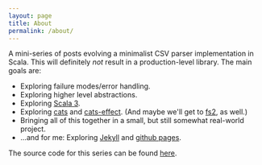 ```yaml
---
layout: page
title: About
permalink: /about/
---
```


A mini-series of posts evolving a minimalist CSV parser implementation in Scala. This will definitely _not_ result in a production-level library. The main goals are:

- Exploring failure modes/error handling.
- Exploring higher level abstractions.
- Exploring [Scala 3](https://docs.scala-lang.org/).
- Exploring [cats](https://typelevel.org/cats/) and [cats-effect](https://typelevel.org/cats-effect/). (And maybe we'll get to [fs2](https://fs2.io/), as well.)
- Bringing all of this together in a small, but still somewhat real-world project.
- ...and for me: Exploring [Jekyll](https://jekyllrb.com/) and [github pages](https://pages.github.com/).

The source code for this series can be found [here](https://github.com/sangamon/nanocsv).
